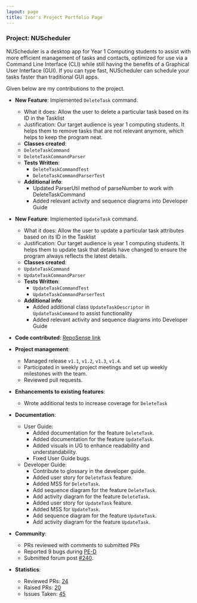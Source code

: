 ```yaml
---
layout: page
title: Ivor's Project Portfolio Page
---
```


### Project: NUScheduler

NUScheduler is a desktop app for Year 1 Computing students to assist with more efficient management of tasks and contacts, optimized for use via a Command Line Interface (CLI) while still having the benefits of a Graphical User Interface (GUI). If you can type fast, NUScheduler can schedule your tasks faster than traditional GUI apps.

Given below are my contributions to the project.

* **New Feature**: Implemented `DeleteTask` command.
    * What it does: Allow the user to delete a particular task based on its ID in the Tasklist
    * Justification: Our target audience is year 1 computing students. It helps them to remove tasks that are not relevant anymore,
  which helps to keep the program neat.
    * **Classes created**:
    * `DeleteTaskCommand`
    * `DeleteTaskCommandParser`
    * **Tests Written**:
        * `DeleteTaskCommandTest`
        * `DeleteTaskCommandParserTest`
    * **Additional info**:
        * Updated ParserUtil method of parseNumber to work with DeleteTaskCommand
        * Added relevant activity and sequence diagrams into Developer Guide

* **New Feature**: Implemented `UpdateTask` command.
    * What it does: Allow the user to update a particular task attributes based on its ID in the Tasklist
    * Justification: Our target audience is year 1 computing students. It helps them to update task that details have changed to ensure
  the program always reflects the latest details.
    * **Classes created**:
    * `UpdateTaskCommand`
    * `UpdateTaskCommandParser`
    * **Tests Written**:
        * `UpdateTaskCommandTest`
        * `UpdateTaskCommandParserTest`
    * **Additional info**:
        * Added additional class `UpdateTaskDescriptor` in `UpdateTaskCommand` to assist functionality
        * Added relevant activity and sequence diagrams into Developer Guide

* **Code contributed**: [RepoSense link](https://nus-cs2103-ay2122s2.github.io/tp-dashboard/?search=Ivor&sort=groupTitle&sortWithin=title&timeframe=commit&mergegroup=&groupSelect=groupByRepos&breakdown=true&checkedFileTypes=docs~functional-code~test-code~other&since=2022-02-18)

* **Project management**:
    * Managed release `v1.1`, `v1.2`, `v1.3`, `v1.4`.
    * Participated in weekly project meetings and set up weekly milestones with the team.
    * Reviewed pull requests.

* **Enhancements to existing features**:
    * Wrote additional tests to increase coverage for `DeleteTask`

* **Documentation**:
    * User Guide:
        * Added documentation for the feature `DeleteTask`.
        * Added documentation for the feature `UpdateTask`.
        * Added visuals in UG to enhance readability and understandability.
        * Fixed User Guide bugs.
    * Developer Guide:
        * Contribute to glossary in the developer guide.
        * Added user story for `DeleteTask` feature.
        * Added MSS for `DeleteTask`.
        * Add sequence diagram for the feature `DeleteTask`.
        * Add activity diagram for the feature `DeleteTask`.
        * Added user story for `UpdateTask` feature.
        * Added MSS for `UpdateTask`.
        * Add sequence diagram for the feature `UpdateTask`.
        * Add activity diagram for the feature `UpdateTask`.

* **Community**:
    * PRs reviewed with comments to submitted PRs
    * Reported 9 bugs during [PE-D](https://github.com/ivorcmx/ped/issues)
    * Submitted forum post [#240](https://github.com/nus-cs2103-AY2122S2/forum/issues/240).

* **Statistics**:
    * Reviewed PRs: [24](https://github.com/AY2122S2-CS2103-F11-4/tp/pulls?q=type%3Apr+reviewed-by%3Aivorcmx)
    * Raised PRs: [20](https://github.com/AY2122S2-CS2103-F11-4/tp/pulls/@me)
    * Issues Taken: [45](https://github.com/AY2122S2-CS2103-F11-4/tp/issues?q=assignee%3A%40me+is%3Aclosed)
